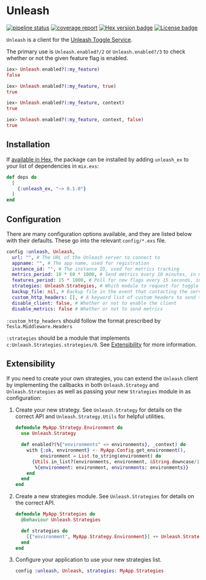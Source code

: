 # Unleash

[![pipeline status](https://gitlab.com/afontaine/unleash_ex/badges/master/pipeline.svg)](https://gitlab.com/afontaine/unleash_ex/commits/master)
[![coverage report](https://gitlab.com/afontaine/unleash_ex/badges/master/coverage.svg)](https://gitlab.com/afontaine/unleash_ex/commits/master)
[![Hex version badge](https://img.shields.io/hexpm/v/unleash.svg)](https://hex.pm/packages/unleash)
[![License badge](https://img.shields.io/hexpm/l/unleash.svg)](https://gitlab.com/afontaine/unleash_ex/blob/master/LICENSE)

`Unleash` is a client for the
[Unleash Toggle Service](https://unleash.github.io/).

The primary use is `Unleash.enabled?/2` or `Unleash.enabled?/3` to check whether
or not the given feature flag is enabled.

```elixir
iex> Unleash.enabled?(:my_feature)
false

iex> Unleash.enabled?(:my_feature, true)
true

iex> Unleash.enabled?(:my_feature, context)
true

iex> Unleash.enabled?(:my_feature, context, false)
true
```

## Installation

If [available in Hex](https://hex.pm/docs/publish), the package can be installed
by adding `unleash_ex` to your list of dependencies in `mix.exs`:

```elixir
def deps do
  [
    {:unleash_ex, "~> 0.1.0"}
  ]
end
```

## Configuration

There are many configuration options available, and they are listed below with
their defaults. These go into the relevant `config/*.exs` file.

```elixir
config :unleash, Unleash,
  url: "", # The URL of the Unleash server to connect to
  appname: "", # The app name, used for registration
  instance_id: "", # The instance ID, used for metrics tracking
  metrics_period: 10 * 60 * 1000, # Send metrics every 10 minutes, in milliseconds
  features_period: 15 * 1000, # Poll for new flags every 15 seconds, in milliseconds
  strategies: Unleash.Strategies, # Which module to request for toggle strategies
  backup_file: nil, # Backup file in the event that contacting the server fails
  custom_http_headers: [], # A keyword list of custom headers to send to the server
  disable_client: false, # Whether or not to enable the client
  disable_metrics: false # Whether or not to send metrics
```

`:custom_http_headers` should follow the format prescribed by
`Tesla.Middleware.Headers`

`:strategies` should be a module that implements
`c:Unleash.Strategies.strategies/0`. See [Extensibility](#extensibility)
for more information.

## Extensibility

If you need to create your own strategies, you can extend the `Unleash` client
by implementing the callbacks in both `Unleash.Strategy` and
`Unleash.Strategies` as well as passing your new `Strategies` module in as
configuration:

1. Create your new strategy. See `Unleash.Strategy` for details on the correct
    API and `Unleash.Strategy.Utils` for helpful utilities.

    ```elixir
    defmodule MyApp.Strategy.Environment do
      use Unleash.Strategy

      def enabled?(%{"environments" => environments}, _context) do
        with {:ok, environment} <- MyApp.Config.get_environment(),
             environment = List.to_string(environment) do
          {Utils.in_list?(environments, environment, &String.downcase/1),
           %{environment: environment, environments: environments}}
        end
      end
    end
    ```

1. Create a new strategies module. See `Unleash.Strategies` for details on the correct
    API.

    ```elixir
    defmodule MyApp.Strategies do
      @behaviour Unleash.Strategies

      def strategies do
        [{"environment", MyApp.Strategy.Environment}] ++ Unleash.Strategies.strateges()
      end
    end
    ```

1. Configure your application to use your new strategies list.

    ```elixir
    config :unleash, Unleash, strategies: MyApp.Strategies
    ```
